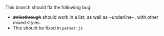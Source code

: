 This branch should fix the following bug: 

- ~~strikethrough~~ should work in a list, as well as ~underline~, with other mixed styles.
- This should be fixed in `parser.js`